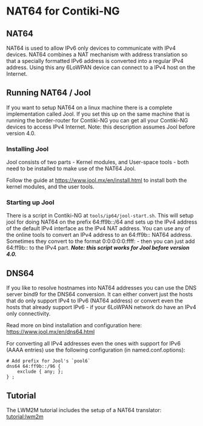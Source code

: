 # NAT64 for Contiki‐NG

## NAT64
NAT64 is used to allow IPv6 only devices to communicate with IPv4 devices. NAT64 combines a NAT mechanism with address translation so that a specially formatted IPv6 address is converted into a regular IPv4 address. Using this any 6LoWPAN device can connect to a IPv4 host on the Internet.

## Running NAT64 / Jool
If you want to setup NAT64 on a linux machine there is a complete implementation called Jool. If you set this
up on the same machine that is running the border-router for Contiki-NG you can get all your Contiki-NG devices to access IPv4 Internet.  Note: this description assumes Jool before version 4.0.

### Installing Jool
Jool consists of two parts - Kernel modules, and User-space tools - both need to be installed to make use of the NAT64 Jool.

Follow the guide at https://www.jool.mx/en/install.html to install both the kernel modules, and the user tools.

### Starting up Jool
There is a script in Contiki-NG at `tools/ip64/jool-start.sh`. This will setup jool for doing NAT64 on the prefix 64:ff9b::/64 and sets up the IPv4 address of the default IPv4 interface as the IPv4 NAT address. You can use any of the online tools to convert an IPv4 address to an 64:ff9b::<IPv4> NAT64 address. Sometimes they convert to the format 0:0:0:0:0:ffff:<IPv4> - then you can just add 64:ff9b:: to the IPv4 part.
**_Note: this script works for Jool before version 4.0._**
## DNS64
If you like to resolve hostnames into NAT64 addresses you can use the DNS server bind9 for the DNS64 conversion. It can either convert just the hosts that do only support IPv4 to IPv6 (NAT64 address) or convert even the hosts that already support IPv6 - if your 6LoWPAN network do have an IPv4 only connectivity.

Read more on bind installation and configuration here:
https://www.jool.mx/en/dns64.html

For converting all IPv4 addresses even the ones with support for IPv6 (AAAA entries) use the following configuration (in named.conf.options):

    # Add prefix for Jool's `pool6`
    dns64 64:ff9b::/96 {
        exclude { any; };
    } ; 

## Tutorial

The LWM2M tutorial includes the setup of a NAT64 translator: [tutorial:lwm2m]

[tutorial:lwm2m]:/doc/tutorials/LWM2M-and-IPSO-Objects
